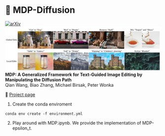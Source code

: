 # :watermelon: MDP-Diffusion

[![arXiv](https://img.shields.io/badge/arXiv-<2303.16765>-<COLOR>.svg)](https://arxiv.org/abs/2303.16765)
![Teaser image](./docs/teaser.png)
**MDP: A Generalized Framework for Text-Guided Image Editing by Manipulating the Diffusion Path**<br>
Qian Wang, Biao Zhang, Michael Birsak, Peter Wonka <br>


:rocket: [Project page](https://qianwangx.github.io/MDP-Diffusion/)

1. Create the conda enviroment
```
conda env create -f environment.yml
```
2. Play around with MDP.ipynb. We provide the implementation of MDP-epsilon_t.

